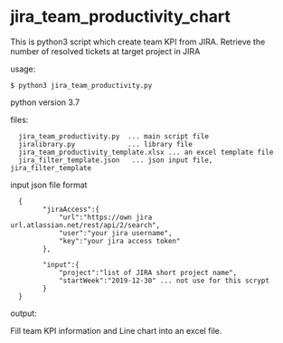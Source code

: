# jira_team_productivity_chart
This is python3 script which create team KPI from JIRA.
Retrieve the number of resolved tickets at target project in JIRA

usage:

<code>$ python3 jira_team_productivity.py <json file> </code>

python version 3.7


files:

      jira_team_productivity.py  ... main script file
      jiralibrary.py             ... library file
      jira_team_productivity_template.xlsx ... an excel template file
      jira_filter_template.json   ... json input file, jira_filter_template


input json file format

      {
            "jiraAccess":{
                "url":"https://own jira url.atlassian.net/rest/api/2/search",
                "user":"your jira username",
                "key":"your jira access token"
            },

            "input":{
                "project":"list of JIRA short project name",
                "startWeek":"2019-12-30" ... not use for this scrypt
            }
      }

output:

Fill team KPI information and Line chart into an excel file.
